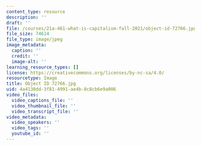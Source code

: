 ```yaml
---
content_type: resource
description: ''
draft: ''
file: /courses/21a-461-what-is-capitalism-fall-2021/object-id-72766.jpg
file_size: 74614
file_type: image/jpeg
image_metadata:
  caption: ''
  credit: ''
  image-alt: ''
learning_resource_types: []
license: https://creativecommons.org/licenses/by-nc-sa/4.0/
resourcetype: Image
title: Object ID 72766.jpg
uid: 4a4130dd-3f81-4991-ae4b-8c8cb6e9a006
video_files:
  video_captions_file: ''
  video_thumbnail_file: ''
  video_transcript_file: ''
video_metadata:
  video_speakers: ''
  video_tags: ''
  youtube_id: ''
---
```


